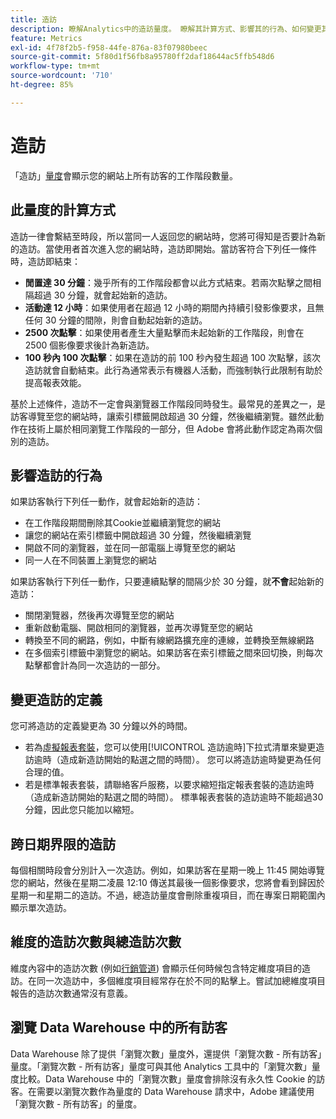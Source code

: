 ```yaml
---
title: 造訪
description: 瞭解Analytics中的造訪量度。 瞭解其計算方式、影響其的行為、如何變更其定義等。
feature: Metrics
exl-id: 4f78f2b5-f958-44fe-876a-83f07980beec
source-git-commit: 5f80d1f56fb8a95780ff2daf18644ac5ffb548d6
workflow-type: tm+mt
source-wordcount: '710'
ht-degree: 85%

---
```


# 造訪

「造訪」[量度](overview.md)會顯示您的網站上所有訪客的工作階段數量。

## 此量度的計算方式

造訪一律會繫結至時段，所以當同一人返回您的網站時，您將可得知是否要計為新的造訪。當使用者首次進入您的網站時，造訪即開始。當訪客符合下列任一條件時，造訪即結束：

* **閒置達 30 分鐘**：幾乎所有的工作階段都會以此方式結束。若兩次點擊之間相隔超過 30 分鐘，就會起始新的造訪。
* **活動達 12 小時**：如果使用者在超過 12 小時的期間內持續引發影像要求，且無任何 30 分鐘的間隙，則會自動起始新的造訪。
* **2500 次點擊**：如果使用者產生大量點擊而未起始新的工作階段，則會在 2500 個影像要求後計為新造訪。
* **100 秒內 100 次點擊**：如果在造訪的前 100 秒內發生超過 100 次點擊，該次造訪就會自動結束。此行為通常表示有機器人活動，而強制執行此限制有助於提高報表效能。

基於上述條件，造訪不一定會與瀏覽器工作階段同時發生。最常見的差異之一，是訪客導覽至您的網站時，讓索引標籤開啟超過 30 分鐘，然後繼續瀏覽。雖然此動作在技術上屬於相同瀏覽工作階段的一部分，但 Adobe 會將此動作認定為兩次個別的造訪。

## 影響造訪的行為

如果訪客執行下列任一動作，就會起始新的造訪：

* 在工作階段期間刪除其Cookie並繼續瀏覽您的網站
* 讓您的網站在索引標籤中開啟超過 30 分鐘，然後繼續瀏覽
* 開啟不同的瀏覽器，並在同一部電腦上導覽至您的網站
* 同一人在不同裝置上瀏覽您的網站

如果訪客執行下列任一動作，只要連續點擊的間隔少於 30 分鐘，就&#x200B;**不會**&#x200B;起始新的造訪：

* 關閉瀏覽器，然後再次導覽至您的網站
* 重新啟動電腦、開啟相同的瀏覽器，並再次導覽至您的網站
* 轉換至不同的網路，例如，中斷有線網路擴充座的連線，並轉換至無線網路
* 在多個索引標籤中瀏覽您的網站。如果訪客在索引標籤之間來回切換，則每次點擊都會計為同一次造訪的一部分。

## 變更造訪的定義

您可將造訪的定義變更為 30 分鐘以外的時間。

* 若為[虛擬報表套裝](../vrs/vrs-about.md)，您可以使用[!UICONTROL 造訪逾時]下拉式清單來變更造訪逾時（造成新造訪開始的點選之間的時間）。 您可以將造訪逾時變更為任何合理的值。
* 若是標準報表套裝，請聯絡客戶服務，以要求縮短指定報表套裝的造訪逾時（造成新造訪開始的點選之間的時間）。 標準報表套裝的造訪逾時不能超過30分鐘，因此您只能加以縮短。

## 跨日期界限的造訪

每個相關時段會分別計入一次造訪。例如，如果訪客在星期一晚上 11:45 開始導覽您的網站，然後在星期二凌晨 12:10 傳送其最後一個影像要求，您將會看到歸因於星期一和星期二的造訪。不過，總造訪量度會刪除重複項目，而在專案日期範圍內顯示單次造訪。

## 維度的造訪次數與總造訪次數

維度內容中的造訪次數 (例如[行銷管道](../dimensions/marketing-channel.md)) 會顯示任何時候包含特定維度項目的造訪。在同一次造訪中，多個維度項目經常存在於不同的點擊上。嘗試加總維度項目報告的造訪次數通常沒有意義。

## 瀏覽 Data Warehouse 中的所有訪客

Data Warehouse 除了提供「瀏覽次數」量度外，還提供「瀏覽次數 - 所有訪客」量度。「瀏覽次數 - 所有訪客」量度可與其他 Analytics 工具中的「瀏覽次數」量度比較。Data Warehouse 中的「瀏覽次數」量度會排除沒有永久性 Cookie 的訪客。在需要以瀏覽次數作為量度的 Data Warehouse 請求中，Adobe 建議使用「瀏覽次數 - 所有訪客」的量度。
